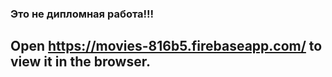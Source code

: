 
### Это не дипломная работа!!!
## Open  https://movies-816b5.firebaseapp.com/  to view it in the browser.


